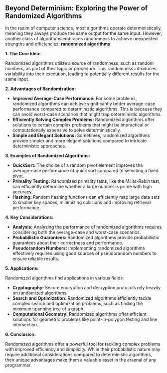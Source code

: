## Beyond Determinism: Exploring the Power of Randomized Algorithms

In the realm of computer science, most algorithms operate deterministically, meaning they always produce the same output for the same input. However, another class of algorithms embraces randomness to achieve unexpected strengths and efficiencies: **randomized algorithms**.

**1. The Core Idea:**

Randomized algorithms utilize a source of randomness, such as random numbers, as part of their logic or procedure. This randomness introduces variability into their execution, leading to potentially different results for the same input.

**2. Advantages of Randomization:**

- **Improved Average-Case Performance:** For some problems, randomized algorithms can achieve significantly better average-case performance compared to deterministic algorithms. This is because they can avoid worst-case scenarios that might trap deterministic algorithms.
- **Efficiently Solving Complex Problems:** Randomized algorithms offer solutions to certain complex problems that might be impractical or computationally expensive to solve deterministically.
- **Simple and Elegant Solutions:** Sometimes, randomized algorithms provide simpler and more elegant solutions compared to intricate deterministic approaches.

**3. Examples of Randomized Algorithms:**

- **QuickSort:** The choice of a random pivot element improves the average-case performance of quick sort compared to selecting a fixed pivot.
- **Primality Testing:** Randomized primality tests, like the Miller-Rabin test, can efficiently determine whether a large number is prime with high accuracy.
- **Hashing:** Random hashing functions can efficiently map large data sets to smaller key spaces, minimizing collisions and improving retrieval performance.

**4. Key Considerations:**

- **Analysis:** Analyzing the performance of randomized algorithms requires considering both the average-case and worst-case scenarios.
- **Probabilistic Guarantees:** Randomized algorithms provide probabilistic guarantees about their correctness and performance.
- **Pseudorandom Numbers:** Implementing randomized algorithms effectively requires using good sources of pseudorandom numbers to ensure reliable results.

**5. Applications:**

Randomized algorithms find applications in various fields:

- **Cryptography:** Secure encryption and decryption protocols rely heavily on randomized algorithms.
- **Search and Optimization:** Randomized algorithms efficiently tackle complex search and optimization problems, such as finding the minimum spanning tree of a graph.
- **Computational Geometry:** Randomized algorithms offer efficient solutions for geometric problems like point-in-polygon testing and line intersection.

**6. Conclusion:**

Randomized algorithms offer a powerful tool for tackling complex problems with improved efficiency and simplicity. While their probabilistic nature may require additional considerations compared to deterministic algorithms, their unique advantages make them a valuable asset in the arsenal of any programmer.